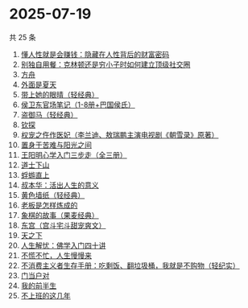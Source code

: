 # 2025-07-19

共 25 条

<!-- BEGIN WEREAD -->
<!-- 最后更新时间 2025-07-19 22:08:17 +0800 -->
1. [懂人性就是会赚钱：隐藏在人性背后的财富密码](https://weread.qq.com/web/bookDetail/0e232f00813aba224g01089c)
1. [别独自用餐：克林顿还是穷小子时如何建立顶级社交圈](https://weread.qq.com/web/bookDetail/a0a32a905cdf18a0a225ee6)
1. [方舟](https://weread.qq.com/web/bookDetail/b1132730813ab9a9fg012df1)
1. [外面是夏天](https://weread.qq.com/web/bookDetail/8d732e60813ab823ag017ade)
1. [带上她的眼晴（轻经典）](https://weread.qq.com/web/bookDetail/0f032480813ab9f2bg0128ad)
1. [侯卫东官场笔记（1-8册+巴国侯氏）](https://weread.qq.com/web/bookDetail/0b0328b05c06490b0989939)
1. [盗御马（轻经典）](https://weread.qq.com/web/bookDetail/6fb32a40813aba1ceg018c72)
1. [钦探](https://weread.qq.com/web/bookDetail/dee32bc0813aba247g014d0c)
1. [权宠之仵作医妃（李兰迪、敖瑞鹏主演电视剧《朝雪录》原著）](https://weread.qq.com/web/bookDetail/49732cf0713cf075497323f)
1. [置身于苦难与阳光之间](https://weread.qq.com/web/bookDetail/44432740813aba23eg0195c8)
1. [王阳明心学入门三步走（全三册）](https://weread.qq.com/web/bookDetail/bef32c20813aba1dbg018aa3)
1. [道士下山](https://weread.qq.com/web/bookDetail/7f5328c0813aba1deg0176b4)
1. [蜉蝣直上](https://weread.qq.com/web/bookDetail/63832fc0813aba215g01097b)
1. [叔本华：活出人生的意义](https://weread.qq.com/web/bookDetail/1f232260813aba240g012161)
1. [黄色墙纸（轻经典）](https://weread.qq.com/web/bookDetail/34b32580813ab9c62g012ec8)
1. [老板是怎样炼成的](https://weread.qq.com/web/bookDetail/c7332210813aba1f3g017987)
1. [象棋的故事（果麦经典）](https://weread.qq.com/web/bookDetail/df532860813ab8dcbg0128a9)
1. [东宫（宫斗宅斗甜宠爽文）](https://weread.qq.com/web/bookDetail/11532370813aba1dbg016696)
1. [天之下](https://weread.qq.com/web/bookDetail/4de326a0721770aa4de95f4)
1. [人生解忧：佛学入门四十讲](https://weread.qq.com/web/bookDetail/a2332ee0813aba1a7g0123df)
1. [不慌不忙，人生慢慢来](https://weread.qq.com/web/bookDetail/faa321b0725668d7faa4e21)
1. [不消费主义者生存手册：吃剩饭、翻垃圾桶，我就是不购物（轻纪实）](https://weread.qq.com/web/bookDetail/5cd323e0813ab9d10g0143af)
1. [门当户对](https://weread.qq.com/web/bookDetail/ae1328a0813aba023g017506)
1. [我的前半生](https://weread.qq.com/web/bookDetail/6b732340813aba15cg0140db)
1. [不上班的这几年](https://weread.qq.com/web/bookDetail/6e5323a0813aba08eg018ab0)
<!-- END WEREAD -->